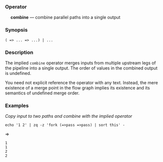 ### Operator

&emsp; **combine** &mdash; combine parallel paths into a single output

### Synopsis

```
( => ... => ...) | ...
```
### Description

The implied `combine` operator merges inputs from multiple upstream legs of
the pipeline into a single output.  The order of values in the combined
output is undefined.

You need not explicit reference the operator with any text.  Instead, the
mere existence of a merge point in the flow graph implies its existence
and its semantics of undefined merge order.

### Examples

_Copy input to two paths and combine with the implied operator_
```mdtest-command
echo '1 2' | zq -z 'fork (=>pass =>pass) | sort this' -
```
=>
```mdtest-output
1
1
2
2
```
